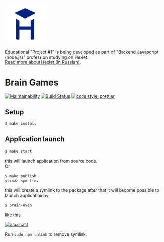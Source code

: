 ##
[![Hexlet Ltd. logo](https://raw.githubusercontent.com/Hexlet/hexletguides.github.io/master/images/hexlet_logo128.png)](https://ru.hexlet.io/pages/about?utm_source=github&utm_medium=link&utm_campaign=nodejs-package)

Educational "Project #1" is being developed as part of "Backend Javascript (node.js)" profession studying on Hexlet.  
[Read more about Hexlet (in Russian)](https://ru.hexlet.io/pages/about?utm_source=github&utm_medium=link&utm_campaign=nodejs-package).
##

# Brain Games

[![Maintainability](https://api.codeclimate.com/v1/badges/6b44d0aebfee4dd31b03/maintainability)](https://codeclimate.com/github/ushachev/backend-project-lvl1/maintainability)
[![Build Status](https://travis-ci.org/ushachev/backend-project-lvl1.svg?branch=master)](https://travis-ci.org/ushachev/backend-project-lvl1)
[![code style: prettier](https://img.shields.io/badge/code_style-prettier-ff69b4.svg?style=flat-square)](https://github.com/prettier/prettier)

## Setup

```sh
$ make install
```

## Application launch

```sh
$ make start
```

this will launch application from source code.  
Or

```sh
$ make publish
$ sudo npm link
```

this will create a symlink to the package after that it will become possible to launch application by

```sh
$ brain-even
```

like this

[![asciicast](https://asciinema.org/a/eYdSmG7Nwue8FtSo0kxnk3M0m.svg)](https://asciinema.org/a/eYdSmG7Nwue8FtSo0kxnk3M0m)


Run `sudo npm unlink` to remove symlink.
